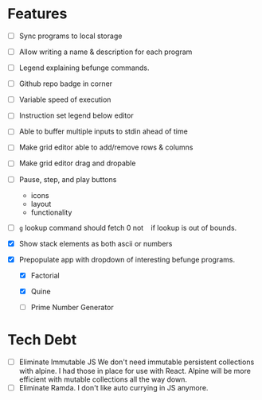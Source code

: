# Features
- [ ] Sync programs to local storage
- [ ] Allow writing a name & description for each program 
- [ ] Legend explaining befunge commands. 
- [ ] Github repo badge in corner
- [ ] Variable speed of execution
- [ ] Instruction set legend below editor
- [ ] Able to buffer multiple inputs to stdin ahead of time
- [ ] Make grid editor able to add/remove rows & columns
- [ ] Make grid editor drag and dropable
- [ ] Pause, step, and play buttons
    - icons
    - layout
    - functionality
- [ ] `g` lookup command should fetch 0 not ` ` if lookup is out of bounds.

- [x] Show stack elements as both ascii or numbers  
- [x] Prepopulate app with dropdown of interesting befunge programs.
  - [x] Factorial
  - [x] Quine
  - [ ] Prime Number Generator


# Tech Debt
- [ ] Eliminate Immutable JS 
    We don't need immutable persistent collections with alpine. I had those in place for use with React. Alpine will be more efficient with mutable collections all the way down.
- [ ] Eliminate Ramda.
    I don't like auto currying in JS anymore.
